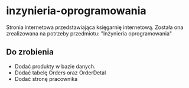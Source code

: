 # inzynieria-oprogramowania
Stronia internetowa przedstawiająca księgarnię internetową. Została ona zrealizowana na potrzeby przedmiotu: "Inżynieria oprogramowania"

## Do zrobienia
* Dodać produkty w bazie danych.
* Dodać tabelę Orders oraz OrderDetal
* Dodać stronę pracownika
